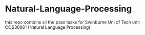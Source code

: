 # Natural-Language-Processing
this repo contains all the pass tasks for Swinburne Uni of Tech unit COS30081 (Natural Language Processing)
##